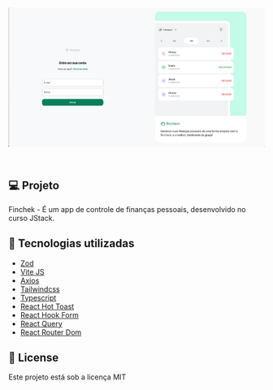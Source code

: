 <div align="center" style="padding-bottom:30px; background:transparent">
<img src ="./src/assets/fincheck.png" style="background:transparent" />
</div>

## 💻 Projeto

Finchek - É um app de controle de finanças pessoais, desenvolvido no curso JStack.

## 🚀 Tecnologias utilizadas

- [Zod](https://zod.dev/)
- [Vite JS](https://vitejs.dev)
- [Axios](https://axios-http.com/ptbr/)
- [Tailwindcss](https://tailwindcss.com/)
- [Typescript](https://www.typescriptlang.org)
- [React Hot Toast](https://react-hot-toast.com/)
- [React Hook Form](https://react-hook-form.com/)
- [React Query](https://tanstack.com/query/latest/)
- [React Router Dom](https://reactrouter.com/en/main)

## 📄 License

Este projeto está sob a licença MIT
